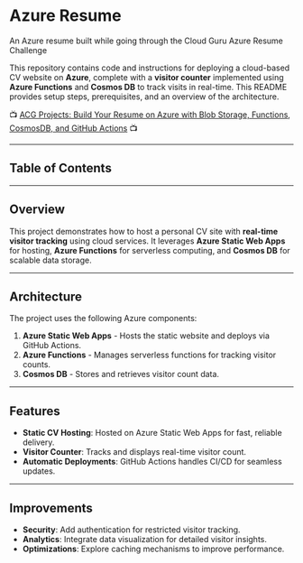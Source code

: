 # Azure Resume

An Azure resume built while going through the Cloud Guru Azure Resume Challenge

This repository contains code and instructions for deploying a cloud-based CV website on **Azure**, complete with a **visitor counter** implemented using **Azure Functions** and **Cosmos DB** to track visits in real-time. This README provides setup steps, prerequisites, and an overview of the architecture.

📺 [ACG Projects: Build Your Resume on Azure with Blob Storage, Functions, CosmosDB, and GitHub Actions](https://www.youtube.com/watch?v=ieYrBWmkfno&t=0s) 📺

---

## Table of Contents

---

## Overview

This project demonstrates how to host a personal CV site with **real-time visitor tracking** using cloud services. It leverages **Azure Static Web Apps** for hosting, **Azure Functions** for serverless computing, and **Cosmos DB** for scalable data storage.

---

## Architecture

The project uses the following Azure components:

1. **Azure Static Web Apps** - Hosts the static website and deploys via GitHub Actions.
2. **Azure Functions** - Manages serverless functions for tracking visitor counts.
3. **Cosmos DB** - Stores and retrieves visitor count data.

---

## Features

- **Static CV Hosting**: Hosted on Azure Static Web Apps for fast, reliable delivery.
- **Visitor Counter**: Tracks and displays real-time visitor count.
- **Automatic Deployments**: GitHub Actions handles CI/CD for seamless updates.

---

## Improvements

- **Security**: Add authentication for restricted visitor tracking.
- **Analytics**: Integrate data visualization for detailed visitor insights.
- **Optimizations**: Explore caching mechanisms to improve performance.
